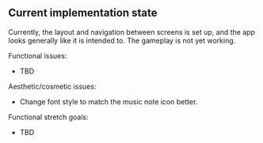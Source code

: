 ## Current implementation state

Currently, the layout and navigation between screens is set up, and the app looks generally like it is intended to. The gameplay is not yet working.

Functional issues:

* TBD

Aesthetic/cosmetic issues:

* Change font style to match the music note icon better.

Functional stretch goals:

* TBD
